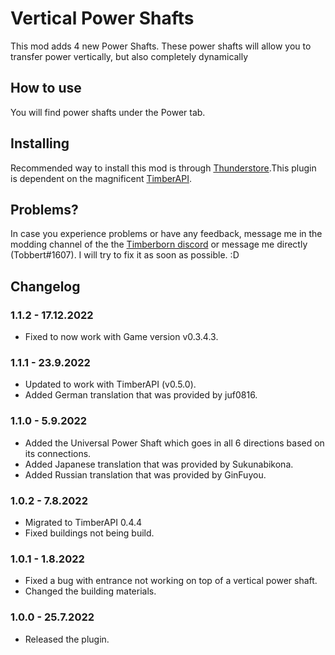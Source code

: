 # Vertical Power Shafts

This mod adds 4 new Power Shafts. These power shafts will allow you to transfer power vertically, but also completely dynamically

## How to use

You will find power shafts under the Power tab. 

## Installing

Recommended way to install this mod is through [Thunderstore](https://timberborn.thunderstore.io/).This plugin is dependent on the magnificent [TimberAPI](https://github.com/Timberborn-Modding-Central/TimberAPI).

## Problems?

In case you experience problems or have any feedback, message me in the modding channel of the the [Timberborn discord](https://discord.gg/mfbBF4cWpX) or message me directly (Tobbert#1607). I will try to fix it as soon as possible. :D

## Changelog

### 1.1.2 - 17.12.2022

- Fixed to now work with Game version v0.3.4.3.

### 1.1.1 - 23.9.2022

- Updated to work with TimberAPI (v0.5.0).
- Added German translation that was provided by juf0816.

### 1.1.0 - 5.9.2022

- Added the Universal Power Shaft which goes in all 6 directions based on its connections.
- Added Japanese translation that was provided by Sukunabikona.
- Added Russian translation that was provided by GinFuyou.

### 1.0.2 - 7.8.2022

- Migrated to TimberAPI 0.4.4
- Fixed buildings not being build. 

### 1.0.1 - 1.8.2022

- Fixed a bug with entrance not working on top of a vertical power shaft.
- Changed the building materials. 

### 1.0.0 - 25.7.2022

- Released the plugin.
